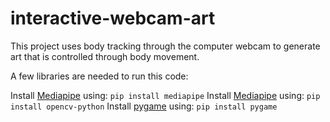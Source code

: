 # interactive-webcam-art
This project uses body tracking through the computer webcam to generate art that is controlled through body movement. 

A few libraries are needed to run this code:

Install [Mediapipe](https://google.github.io/mediapipe/) using:
`pip install mediapipe`
Install [Mediapipe](https://pypi.org/project/opencv-python/) using:
`pip install opencv-python`
Install [pygame](https://www.pygame.org/wiki/GettingStarted) using:
`pip install pygame`

